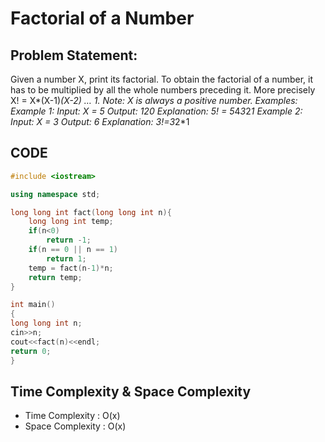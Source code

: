 # Factorial of a Number
## Problem Statement: 
Given a number X,  print its factorial.
To obtain the factorial of a number, it has to be multiplied by all the whole numbers preceding it. More precisely X! = X*(X-1)*(X-2) … 1.
Note: X  is always a positive number. 
Examples:
Example 1:
Input: X = 5
Output: 120
Explanation: 5! = 5*4*3*2*1
Example 2:
Input: X = 3
Output: 6
Explanation: 3!=3*2*1

## CODE
```cpp
#include <iostream>

using namespace std;

long long int fact(long long int n){
    long long int temp;
    if(n<0)
        return -1;
    if(n == 0 || n == 1)
        return 1;
    temp = fact(n-1)*n;
    return temp;
}

int main()
{
long long int n;
cin>>n;
cout<<fact(n)<<endl;
return 0;
}
```
## Time Complexity & Space Complexity
- Time Complexity : O(x)
- Space Complexity : O(x)
